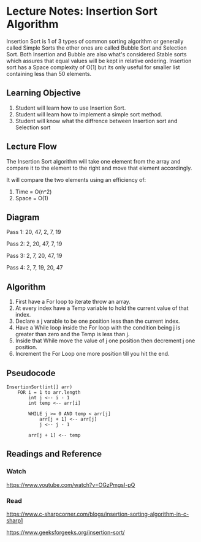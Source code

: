 # Lecture Notes: Insertion Sort Algorithm

Insertion Sort is 1 of 3 types of common sorting algorithm or generally called Simple Sorts the other ones 
are called Bubble Sort and Selection Sort. Both Insertion and Bubble are also what's considered Stable sorts 
which assures that equal values will be kept in relative ordering. Insertion sort has a Space complexity of O(1) 
but its only useful for smaller list containing less than 50 elements. 

## Learning Objective 

1. Student will learn how to use Insertion Sort.
2. Student will learn how to implement a simple sort method.
3. Student will know what the diffrence between Insertion sort and Selection sort 

## Lecture Flow 

The Insertion Sort algorithm will take one element from the array and compare it to the element to the right and move that element accordingly.

It will compare the two elements using an efficiency of:
1. Time = O(n^2) 
2. Space = O(1)


## Diagram 

Pass 1: 20, 47, 2, 7, 19

Pass 2: 2, 20, 47, 7, 19

Pass 3: 2, 7, 20, 47, 19

Pass 4: 2, 7, 19, 20, 47


## Algorithm

1. First have a For loop to iterate throw an array.
2. At every index have a Temp variable to hold the current value of that index.
3. Declare a j varable to be one position less than the current index.
4. Have a While loop inside the For loop with the condition being j is greater than zero and the Temp is less than j.
5. Inside that While move the value of j one position then decrement j one position.
6. Increment the For Loop one more position till you hit the end.

## Pseudocode

	InsertionSort(int[] arr)
		FOR i = 1 to arr.length
			int j <-- i - 1
			int temp <-- arr[i]

			WHILE j >= 0 AND temp < arr[j]
				arr[j + 1] <-- arr[j]
				j <-- j - 1

			arr[j + 1] <-- temp

## Readings and Reference

### Watch 

https://www.youtube.com/watch?v=OGzPmgsI-pQ

### Read 

https://www.c-sharpcorner.com/blogs/insertion-sorting-algorithm-in-c-sharp1

https://www.geeksforgeeks.org/insertion-sort/
